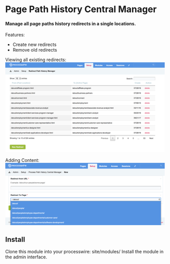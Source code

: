 # Page Path History Central Manager
#### Manage all page paths history redirects in a single locations.


Features:
* Create new redirects
* Remove old redirects

Viewing all existing redirects:
![Alt text](assets/demo.png?raw=true)

Adding Content:
![Alt text](assets/demo-add.png?raw=true)


## Install
Clone this module into your processwire: site/modules/
Install the module in the admin interface.
